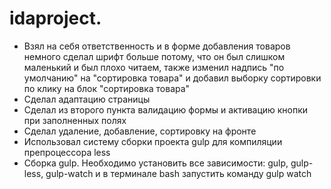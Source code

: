 # idaproject.
- Взял на себя ответственность и в форме добавления товаров немного сделал шрифт больше потому, что он был слишком маленький и был плохо читаем, также изменил надпись "по умолчанию" на "сортировка товара" и добавил выборку сортировки по клику на блок "сортировка товара"
- Сделал адаптацию страницы
- Сделал из второго пункта валидацию формы и активацию кнопки при заполненных полях
- Сделал удаление, добавление, сортировку на фронте
- Использовал систему сборки проекта gulp для компиляции препроцессора less
- Сборка gulp. Необходимо установить все зависимости: gulp, gulp-less, gulp-watch и в терминале bash запустить команду gulp watch
